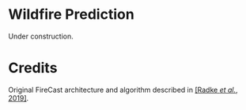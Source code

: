 # Wildfire Prediction

Under construction.

# Credits

Original FireCast architecture and algorithm described in [[Radke *et al.*, 2019]](https://www.ijcai.org/Proceedings/2019/636).
